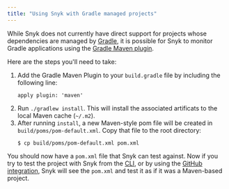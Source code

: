 ```yaml
---
title: "Using Snyk with Gradle managed projects"
---
```

While Snyk does not currently have direct support for projects whose dependencies are managed by [Gradle](https://gradle.org/), it is possible for Snyk to monitor Gradle applications using the [Gradle Maven plugin](https://docs.gradle.org/current/userguide/maven_plugin.html).

Here are the steps you'll need to take:

<ol>
<li>Add the Gradle Maven Plugin to your <code>build.gradle</code> file by including the following line:

<pre class=" language-console"><code class="language-console language-js" data-lang="console">apply plugin: 'maven'</code></pre>
</li>

<li>Run <code>./gradlew install</code>. This will install the associated artificats to the local Maven cache (<code>~/.m2</code>).</li>

<li>After running <code>install</code>, a new Maven-style pom file will be created in <code>build/poms/pom-default.xml</code>. Copy that file to the root directory:

<pre class=" language-console"><code class="language-console" data-lang="console">$ cp build/poms/pom-default.xml pom.xml</code></pre>
</li>
</ol>

You should now have a `pom.xml` file that Snyk can test against. Now if you try to test the project with Snyk from the [CLI](/docs/using-snyk/), or by using the [GitHub integration](/docs/github), Snyk will see the `pom.xml` and test it as if it was a Maven-based project.